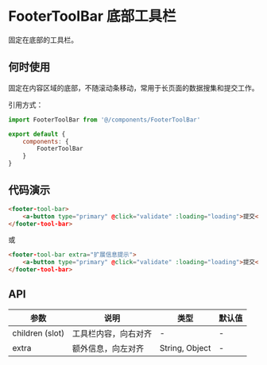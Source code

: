 # FooterToolBar 底部工具栏

固定在底部的工具栏。



## 何时使用

固定在内容区域的底部，不随滚动条移动，常用于长页面的数据搜集和提交工作。



引用方式：

```javascript
import FooterToolBar from '@/components/FooterToolBar'

export default {
    components: {
        FooterToolBar
    }
}
```



## 代码演示

```html
<footer-tool-bar>
    <a-button type="primary" @click="validate" :loading="loading">提交</a-button>
</footer-tool-bar>
```
或
```html
<footer-tool-bar extra="扩展信息提示">
    <a-button type="primary" @click="validate" :loading="loading">提交</a-button>
</footer-tool-bar>
```


## API

参数 | 说明 | 类型 | 默认值
----|------|-----|------
children (slot) | 工具栏内容，向右对齐 | - | -
extra | 额外信息，向左对齐 | String, Object | -

